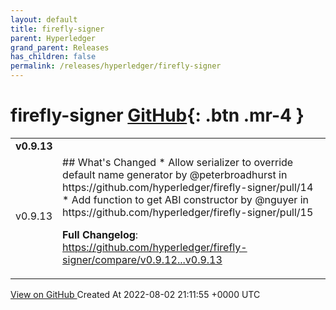 ```yaml
---
layout: default
title: firefly-signer
parent: Hyperledger
grand_parent: Releases
has_children: false
permalink: /releases/hyperledger/firefly-signer
---
```


# firefly-signer <span class="fs-3 right-align">[GitHub](https://github.com/hyperledger/firefly-signer){: .btn .mr-4 }</span>


<div>
    <table>
        <tr>
            <td colspan="2">
                <b>
                    v0.9.13
                </b>
            </td>
        </tr>
        <tr>
            <td>
                <span class="chip">
                    v0.9.13
                </span>
            </td>
            <td>
                ## What's Changed
* Allow serializer to override default name generator by @peterbroadhurst in https://github.com/hyperledger/firefly-signer/pull/14
* Add function to get ABI constructor by @nguyer in https://github.com/hyperledger/firefly-signer/pull/15


**Full Changelog**: https://github.com/hyperledger/firefly-signer/compare/v0.9.12...v0.9.13
            </td>
        </tr>
    </table>
    <a href="https://github.com/hyperledger/firefly-signer/releases/tag/v0.9.13" class=".btn">
        View on GitHub
    </a>
    <span class="right-align">
        Created At 2022-08-02 21:11:55 +0000 UTC
    </span>
</div>

